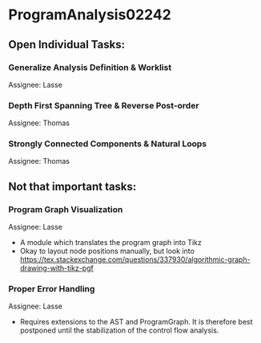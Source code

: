 # ProgramAnalysis02242

## Open Individual Tasks:


### Generalize Analysis Definition & Worklist
Assignee: Lasse

### Depth First Spanning Tree & Reverse Post-order
Assignee: Thomas

### Strongly Connected Components & Natural Loops
Assignee: Thomas


## Not that important tasks:

### Program Graph Visualization
Assignee: Lasse
- A module which translates the program graph into Tikz
- Okay to layout node positions manually, but look into https://tex.stackexchange.com/questions/337930/algorithmic-graph-drawing-with-tikz-pgf

### Proper Error Handling
Assignee: Lasse
- Requires extensions to the AST and ProgramGraph. It is therefore best postponed until the stabilization of the control flow analysis.
